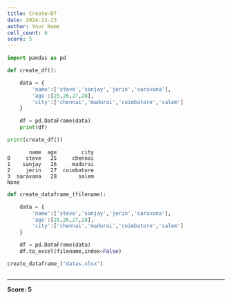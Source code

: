 ```yaml
---
title: Create-Df
date: 2024-11-23
author: Your Name
cell_count: 6
score: 5
---
```


```python
import pandas as pd
```


```python
def create_df():

    data = {
        'name':['steve','sanjay','jerin','saravana'],
        'age':[25,26,27,28],
        'city':['chennai','madurai','coimbatore','salem']
    }

    df = pd.DataFrame(data)
    print(df)
```


```python
print(create_df())
```

           name  age        city
    0     steve   25     chennai
    1    sanjay   26     madurai
    2     jerin   27  coimbatore
    3  saravana   28       salem
    None



```python
def create_dataframe_(filename):

    data = {
        'name':['steve','sanjay','jerin','saravana'],
        'age':[25,26,27,28],
        'city':['chennai','madurai','coimbatore','salem']
    }

    df = pd.DataFrame(data)
    df.to_excel(filename,index=False)
```


```python
create_dataframe_("datas.xlsx")
```


```python

```


---
**Score: 5**
